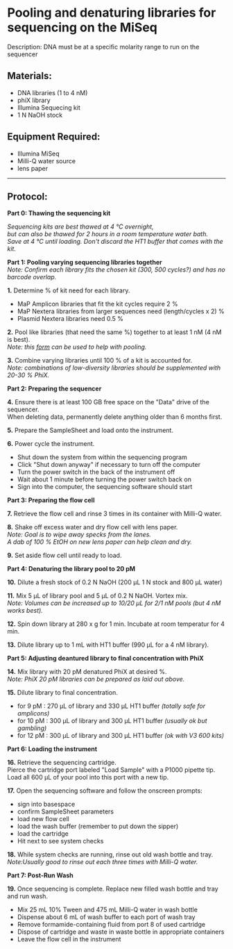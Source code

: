 Pooling and denaturing libraries for sequencing on the MiSeq
================================================================================
Description: DNA must be at a specific molarity range to run on the sequencer

Materials:
--------------------------------------------------------------------------------
  * DNA libraries (1 to 4 nM)
  * phiX library
  * Illumina Sequecing kit
  * 1 N NaOH stock

Equipment Required:
--------------------------------------------------------------------------------
  * Illumina MiSeq
  * Milli-Q water source
  * lens paper
  
___
Protocol:
--------------------------------------------------------------------------------
**Part 0: Thawing the sequencing kit**

_Sequencing kits are best thawed at 4 °C overnight,_<br/>
_but can also be thawed for 2 hours in a room temperature water bath._<br/>
_Save at 4 °C until loading. Don't discard the HT1 buffer that comes with the kit._

**Part 1: Pooling varying sequencing libraries together**<br/>
_Note: Confirm each library fits the chosen kit (300, 500 cycles?) and has no barcode overlap._

**1.** Determine % of kit need for each library.
  * MaP Amplicon libraries that fit the kit cycles require 2 %
  * MaP Nextera libraries from larger sequences need (length/cycles x 2) %
  * Plasmid Nextera libraries need 0.5 %

**2.** Pool like libraries (that need the same %) together to at least 1 nM (4 nM is best).<br/>
_Note: this [form](https://docs.google.com/spreadsheets/d/1Ikx9kMZMRp9ZMFnYnInP_5jzi7-A4LaZf_DpWXz3J_s/edit?usp=share_link) can be used to help with pooling._

**3.** Combine varying libraries until 100 % of a kit is accounted for.<br/>
_Note: combinations of low-diversity libraries should be supplemented with 20-30 % PhiX._

**Part 2: Preparing the sequencer**

**4.** Ensure there is at least 100 GB free space on the "Data" drive of the sequencer.<br/>
When deleting data, permanently delete anything older than 6 months first.

**5.** Prepare the SampleSheet and load onto the instrument.

**6.** Power cycle the instrument.
  * Shut down the system from within the sequencing program
  * Click "Shut down anyway" if necessary to turn off the computer
  * Turn the power switch in the back of the instrument off
  * Wait about 1 minute before turning the power switch back on
  * Sign into the computer, the sequencing software should start

**Part 3: Preparing the flow cell**

**7.** Retrieve the flow cell and rinse 3 times in its container with Milli-Q water.

**8.** Shake off excess water and dry flow cell with lens paper. <br/>
_Note: Goal is to wipe away specks from the lanes._<br/>
_A dab of 100 % EtOH on new lens paper can help clean and dry._

**9.** Set aside flow cell until ready to load.

**Part 4: Denaturing the library pool to 20 pM**

**10.** Dilute a fresh stock of 0.2 N NaOH (200 µL 1 N stock and 800 µL water)

**11.** Mix 5 µL of library pool and 5 µL of 0.2 N NaOH. Vortex mix.<br/>
_Note: Volumes can be increased up to 10/20 µL for 2/1 nM pools (but 4 nM works best)._

**12.** Spin down library at 280 x g for 1 min. Incubate at room temperatur for 4 min.

**13.** Dilute library up to 1 mL with HT1 buffer (990 µL for a 4 nM library).

**Part 5: Adjusting deantured library to final concentration with PhiX**

**14.** Mix library with 20 pM denatured PhiX at desired %.<br/>
_Note: PhiX 20 pM libraries can be prepared as laid out above._

**15.** Dilute library to final concentration.
  * for 9 pM  : 270 µL of library and 330 µL HT1 buffer _(totally safe for amplicons)_
  * for 10 pM : 300 µL of library and 300 µL HT1 buffer _(usually ok but gambling)_
  * for 12 pM : 300 µL of library and 300 µL HT1 buffer _(ok with V3 600 kits)_

**Part 6: Loading the instrument**

**16.** Retrieve the sequencing cartridge. <br/>
Pierce the cartridge port labeled "Load Sample" with a P1000 pipette tip.
Load all 600 µL of your pool into this port with a new tip.

**17.** Open the sequencing software and follow the onscreen prompts:
  * sign into basespace
  * confirm SampleSheet parameters
  * load new flow cell
  * load the wash buffer (remember to put down the sipper)
  * load the cartridge
  * Hit next to see system checks
 
 **18.** While system checks are running, rinse out old wash bottle and tray. <br/>
 _Note:Usually good to rinse out each three times with Milli-Q water._
 
 **Part 7: Post-Run Wash**
 
 **19.** Once sequencing is complete. Replace new filled wash bottle and tray and run wash.
   * Mix 25 mL 10% Tween and 475 mL Milli-Q water in wash bottle
   * Dispense about 6 mL of wash buffer to each port of wash tray
   * Remove formamide-containing fluid from port 8 of used cartridge
   * Dispose of cartridge and waste in waste bottle in appropriate containers
   * Leave the flow cell in the instrument
  
<!-- The text below creates dropdown lists for links to next steps or hyperlinks -->
